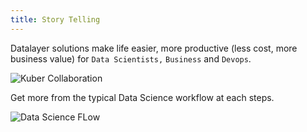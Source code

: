 ```yaml
---
title: Story Telling
---
```


Datalayer solutions make life easier, more productive (less cost, more business value) for `Data Scientists,` `Business` and `Devops`.

![Kuber Collaboration](/images/kuber/kuber-collaboration.svg "Kuber Collaboration")

Get more from the typical Data Science workflow at each steps.

![Data Science FLow](/images/pipeline/pipes.svg "Data Science FLow")
